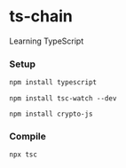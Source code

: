 # ts-chain

Learning TypeScript

### Setup

```sh
npm install typescript
```

```
npm install tsc-watch --dev
```

```
npm install crypto-js
```

### Compile

```sh
npx tsc
```
